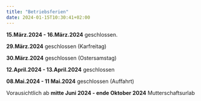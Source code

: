 ```yaml
---
title: "Betriebsferien"
date: 2024-01-15T10:30:41+02:00
---
```

**15.März.2024 - 16.März.2024** geschlossen.

**29.März.2024** geschlossen (Karfreitag)

**30.März.2024** geschlossen (Ostersamstag)

**12.April.2024 - 13.April.2024** geschlossen

**08.Mai.2024 - 11 Mai.2024** geschlossen (Auffahrt)

Vorausichtlich ab **mitte Juni 2024 - ende Oktober 2024** Mutterschaftsurlab

